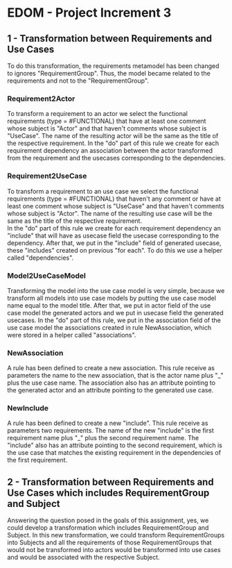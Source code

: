 # EDOM - Project Increment 3

## 1 - Transformation between Requirements and Use Cases 

To do this transformation, the requirements metamodel has been changed to ignores "RequirementGroup". Thus, the model became related to the requirements and not to the "RequirementGroup".

### Requirement2Actor

To transform a requirement to an actor we select the functional requirements (type = #FUNCTIONAL) that have at least one comment whose subject is "Actor" and that haven't comments whose subject is "UseCase". The name of the resulting actor will be the same as the title of the respective requirement.
In the "do" part of this rule we create for each requirement dependency an association between the actor transformed from the requirement and the usecases corresponding to the dependencies.


### Requirement2UseCase

To transform a requirement to an use case we select the functional requirements (type = #FUNCTIONAL) that haven't any comment or have at least one comment whose subject is "UseCase" and that haven't comments whose subject is "Actor". The name of the resulting use case will be the same as the title of the respective requirement.  
In the "do" part of this rule we create for each requirement dependency an "include" that will have as usecase field the usecase corresponding to the dependency. After that, we put in the "include" field of generated usecase, these "includes" created on previous "for each". To do this we use a helper called "dependencies".


### Model2UseCaseModel

Transforming the model into the use case model is very simple, because we transform all models into use case models by putting the use case model name equal to the model title. After that, we put in actor field of the use case model the generated actors and we put in usecase field the generated usecases. In the "do" part of this rule, we put in the association field of the use case model the associations created in rule NewAssociation, which were stored in a helper called "associations".


### NewAssociation

A rule has been defined to create a new association. This rule receive as parameters the name to the new association, that is the actor name plus "_" plus the use case name. The association also has an attribute pointing to the generated actor and an attribute pointing to the generated use case. 


### NewInclude

A rule has been defined to create a new "include". This rule receive as parameters two requirements. The name of the new "include" is the first requirement name plus "_" plus the second requirement name. The "include" also has an attribute pointing to the second requirement, which is the use case that matches the existing requirement in the dependencies of the first requirement.


## 2 - Transformation between Requirements and Use Cases which includes RequirementGroup and Subject

Answering the question posed in the goals of this assignment, yes, we could develop a transformation which includes RequirementGroup and Subject.
In this new transformation, we could transform RequirementGroups into Subjects and all the requirements of those RequirementGroups that would not be transformed into actors would be transformed into use cases and would be associated with the respective Subject.